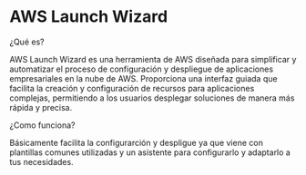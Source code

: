 # AWS Launch Wizard

¿Qué es?

AWS Launch Wizard es una herramienta de AWS diseñada para simplificar y automatizar el proceso de configuración y despliegue de aplicaciones empresariales en la nube de AWS. Proporciona una interfaz guiada que facilita la creación y configuración de recursos para aplicaciones complejas, permitiendo a los usuarios desplegar soluciones de manera más rápida y precisa.

¿Como funciona?

Básicamente facilita la configurarción y despligue ya que viene con plantillas comunes utilizadas y un asistente para configurarlo y adaptarlo a tus necesidades.